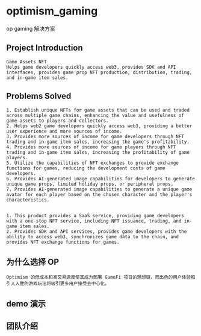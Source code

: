 # optimism_gaming

op gaming 解决方案

## Project Introduction

    Game Assets NFT
    Helps game developers quickly access web3, provides SDK and API interfaces, provides game prop NFT production, distribution, trading, and in-game item sales.

## Problems Solved

    1. Establish unique NFTs for game assets that can be used and traded across multiple game chains, enhancing the value and usefulness of game assets to players and collectors.
    2. Helps web2 game developers quickly access web3, providing a better user experience and more sources of income.
    3. Provides more sources of income for game developers through NFT trading and in-game item sales, increasing the game's profitability.
    4. Provides more sources of income for game players through NFT trading and in-game item sales, increasing the profitability of game players.
    5. Utilize the capabilities of NFT exchanges to provide exchange functions for games, reducing the development costs of game developers.
    6. Provides AI-generated image capabilities for developers to generate unique game props, limited holiday props, or peripheral props.
    7. Provides AI-generated image capabilities to generate a unique game avatar for each player based on the chosen character and the player's characteristics.


    1. This product provides a SaaS service, providing game developers with a one-stop NFT service, including NFT issuance, trading, and in-game item sales.
    2. Provides SDK and API services, provides game developers with the ability to access web3, synchronizes game data to the chain, and provides NFT exchange functions for games.

## 为什么选择 OP

    Optimism 的低成本和高交易速度使其成为部署 GameFi 项目的理想链，而出色的用户体验和引人入胜的游戏玩法将吸引更多用户接受去中心化。

## demo 演示

## 团队介绍
